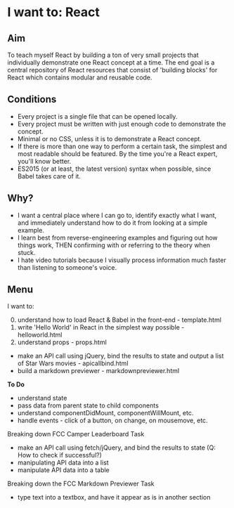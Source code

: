 # I want to: React

## Aim

To teach myself React by building a ton of very small projects that individually demonstrate one React concept at a time. The end goal is a central repository of React resources that consist of 'building blocks' for React which contains modular and reusable code.

## Conditions

* Every project is a single file that can be opened locally.
* Every project must be written with just enough code to demonstrate the concept.
* Minimal or no CSS, unless it is to demonstrate a React concept.
* If there is more than one way to perform a certain task, the simplest and most readable should be featured. By the time you're a React expert, you'll know better.
* ES2015 (or at least, the latest version) syntax when possible, since Babel takes care of it.

## Why?

* I want a central place where I can go to, identify exactly what I want, and immediately understand how to do it from looking at a simple example.
* I learn best from reverse-engineering examples and figuring out how things work, THEN confirming with or referring to the theory when stuck.
* I hate video tutorials because I visually process information much faster than listening to someone's voice.

## Menu

I want to:

0. understand how to load React & Babel in the front-end - template.html
1. write 'Hello World' in React in the simplest way possible - helloworld.html
2. understand props - props.html

* make an API call using jQuery, bind the results to state and output a list of Star Wars movies - apicallbind.html
* build a markdown previewer - markdownpreviewer.html

**To Do**

* understand state
* pass data from parent state to child components
* understand componentDidMount, componentWillMount, etc.
* handle events - click of a button, on change, on mousemove, etc.

Breaking down FCC Camper Leaderboard Task
* make an API call using fetch/jQuery, and bind the results to state (Q: How to check if successful?)
* manipulating API data into a list
* manipulate API data into a table

Breaking down the FCC Markdown Previewer Task
* type text into a textbox, and have it appear as is in another section
